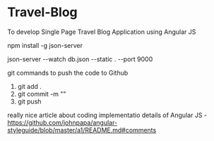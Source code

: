 # Travel-Blog
To develop Single Page Travel Blog Application using Angular JS

npm install -g json-server

json-server --watch db.json --static . --port 9000

git commands to push the code to Github
1) git add .
2) git commit -m ""
3) git push

really nice article about coding implementatio  details of Angular JS - 
https://github.com/johnpapa/angular-styleguide/blob/master/a1/README.md#comments